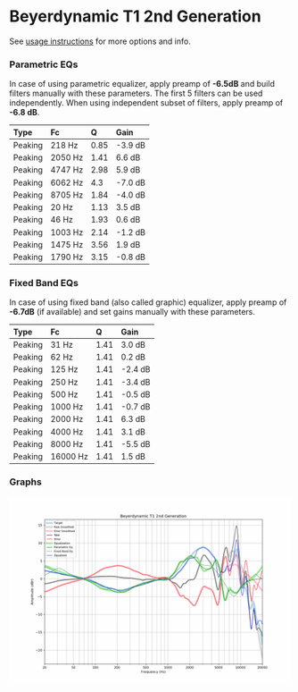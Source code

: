 # Beyerdynamic T1 2nd Generation
See [usage instructions](https://github.com/jaakkopasanen/AutoEq#usage) for more options and info.

### Parametric EQs
In case of using parametric equalizer, apply preamp of **-6.5dB** and build filters manually
with these parameters. The first 5 filters can be used independently.
When using independent subset of filters, apply preamp of **-6.8 dB**.

| Type    | Fc      |    Q | Gain    |
|:--------|:--------|:-----|:--------|
| Peaking | 218 Hz  | 0.85 | -3.9 dB |
| Peaking | 2050 Hz | 1.41 | 6.6 dB  |
| Peaking | 4747 Hz | 2.98 | 5.9 dB  |
| Peaking | 6062 Hz | 4.3  | -7.0 dB |
| Peaking | 8705 Hz | 1.84 | -4.0 dB |
| Peaking | 20 Hz   | 1.13 | 3.5 dB  |
| Peaking | 46 Hz   | 1.93 | 0.6 dB  |
| Peaking | 1003 Hz | 2.14 | -1.2 dB |
| Peaking | 1475 Hz | 3.56 | 1.9 dB  |
| Peaking | 1790 Hz | 3.15 | -0.8 dB |

### Fixed Band EQs
In case of using fixed band (also called graphic) equalizer, apply preamp of **-6.7dB**
(if available) and set gains manually with these parameters.

| Type    | Fc       |    Q | Gain    |
|:--------|:---------|:-----|:--------|
| Peaking | 31 Hz    | 1.41 | 3.0 dB  |
| Peaking | 62 Hz    | 1.41 | 0.2 dB  |
| Peaking | 125 Hz   | 1.41 | -2.4 dB |
| Peaking | 250 Hz   | 1.41 | -3.4 dB |
| Peaking | 500 Hz   | 1.41 | -0.5 dB |
| Peaking | 1000 Hz  | 1.41 | -0.7 dB |
| Peaking | 2000 Hz  | 1.41 | 6.3 dB  |
| Peaking | 4000 Hz  | 1.41 | 3.1 dB  |
| Peaking | 8000 Hz  | 1.41 | -5.5 dB |
| Peaking | 16000 Hz | 1.41 | 1.5 dB  |

### Graphs
![](./Beyerdynamic%20T1%202nd%20Generation.png)